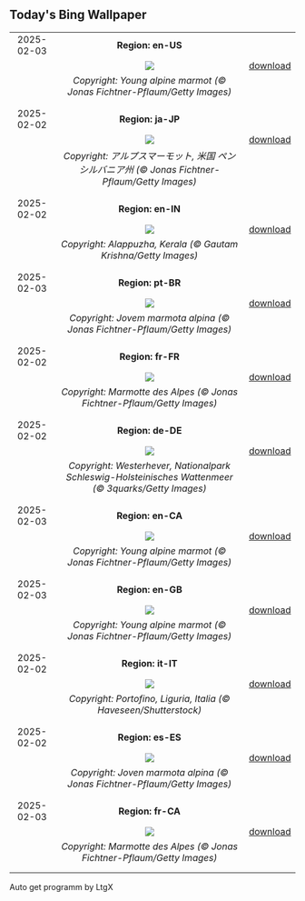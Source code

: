 ## Today's Bing Wallpaper
|      |      |      |
| :----: | :----: | :----: |
|2025-02-03|**Region: en-US**||
||![](https://www.bing.com/th?id=OHR.AustriaMarmot_EN-US0012248153_UHD.jpg&pid=hp&w=1152&h=648&rs=1&c=4)| [download](https://www.bing.com/th?id=OHR.AustriaMarmot_EN-US0012248153_UHD.jpg)|
||*Copyright: Young alpine marmot (© Jonas Fichtner-Pflaum/Getty Images)*
||
|||
|2025-02-02|**Region: ja-JP**||
||![](https://www.bing.com/th?id=OHR.AustriaMarmot_JA-JP6210470300_UHD.jpg&pid=hp&w=1152&h=648&rs=1&c=4)| [download](https://www.bing.com/th?id=OHR.AustriaMarmot_JA-JP6210470300_UHD.jpg)|
||*Copyright: アルプスマーモット, 米国 ペンシルバニア州 (© Jonas Fichtner-Pflaum/Getty Images)*
||
|||
|2025-02-02|**Region: en-IN**||
||![](https://www.bing.com/th?id=OHR.AlappuzhaWaters_EN-IN6155439001_UHD.jpg&pid=hp&w=1152&h=648&rs=1&c=4)| [download](https://www.bing.com/th?id=OHR.AlappuzhaWaters_EN-IN6155439001_UHD.jpg)|
||*Copyright: Alappuzha, Kerala (© Gautam Krishna/Getty Images)*
||
|||
|2025-02-03|**Region: pt-BR**||
||![](https://www.bing.com/th?id=OHR.AustriaMarmot_PT-BR3852598184_UHD.jpg&pid=hp&w=1152&h=648&rs=1&c=4)| [download](https://www.bing.com/th?id=OHR.AustriaMarmot_PT-BR3852598184_UHD.jpg)|
||*Copyright: Jovem marmota alpina (© Jonas Fichtner-Pflaum/Getty Images)*
||
|||
|2025-02-02|**Region: fr-FR**||
||![](https://www.bing.com/th?id=OHR.AustriaMarmot_FR-FR4256858728_UHD.jpg&pid=hp&w=1152&h=648&rs=1&c=4)| [download](https://www.bing.com/th?id=OHR.AustriaMarmot_FR-FR4256858728_UHD.jpg)|
||*Copyright: Marmotte des Alpes (© Jonas Fichtner-Pflaum/Getty Images)*
||
|||
|2025-02-02|**Region: de-DE**||
||![](https://www.bing.com/th?id=OHR.WaddenSeaBiosphereReserve_DE-DE2245895557_UHD.jpg&pid=hp&w=1152&h=648&rs=1&c=4)| [download](https://www.bing.com/th?id=OHR.WaddenSeaBiosphereReserve_DE-DE2245895557_UHD.jpg)|
||*Copyright: Westerhever, Nationalpark Schleswig-Holsteinisches Wattenmeer (© 3quarks/Getty Images)*
||
|||
|2025-02-03|**Region: en-CA**||
||![](https://www.bing.com/th?id=OHR.AustriaMarmot_EN-CA2613536224_UHD.jpg&pid=hp&w=1152&h=648&rs=1&c=4)| [download](https://www.bing.com/th?id=OHR.AustriaMarmot_EN-CA2613536224_UHD.jpg)|
||*Copyright: Young alpine marmot (© Jonas Fichtner-Pflaum/Getty Images)*
||
|||
|2025-02-03|**Region: en-GB**||
||![](https://www.bing.com/th?id=OHR.AustriaMarmot_EN-GB0497553794_UHD.jpg&pid=hp&w=1152&h=648&rs=1&c=4)| [download](https://www.bing.com/th?id=OHR.AustriaMarmot_EN-GB0497553794_UHD.jpg)|
||*Copyright: Young alpine marmot (© Jonas Fichtner-Pflaum/Getty Images)*
||
|||
|2025-02-02|**Region: it-IT**||
||![](https://www.bing.com/th?id=OHR.PortofinoMarathon_IT-IT1822275112_UHD.jpg&pid=hp&w=1152&h=648&rs=1&c=4)| [download](https://www.bing.com/th?id=OHR.PortofinoMarathon_IT-IT1822275112_UHD.jpg)|
||*Copyright: Portofino, Liguria, Italia (© Haveseen/Shutterstock)*
||
|||
|2025-02-02|**Region: es-ES**||
||![](https://www.bing.com/th?id=OHR.AustriaMarmot_ES-ES5324822318_UHD.jpg&pid=hp&w=1152&h=648&rs=1&c=4)| [download](https://www.bing.com/th?id=OHR.AustriaMarmot_ES-ES5324822318_UHD.jpg)|
||*Copyright: Joven marmota alpina (© Jonas Fichtner-Pflaum/Getty Images)*
||
|||
|2025-02-03|**Region: fr-CA**||
||![](https://www.bing.com/th?id=OHR.AustriaMarmot_FR-CA6673820084_UHD.jpg&pid=hp&w=1152&h=648&rs=1&c=4)| [download](https://www.bing.com/th?id=OHR.AustriaMarmot_FR-CA6673820084_UHD.jpg)|
||*Copyright: Marmotte des Alpes (© Jonas Fichtner-Pflaum/Getty Images)*
||
|||

Auto get programm by LtgX
